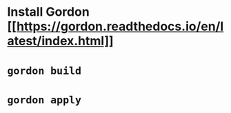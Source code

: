 # Install Gordon [[https://gordon.readthedocs.io/en/latest/index.html]]

# `gordon build`

# `gordon apply`
